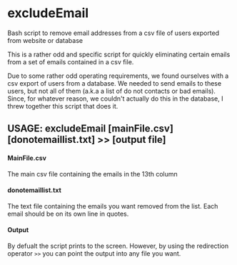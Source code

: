 # excludeEmail
Bash script to remove email addresses from a csv file of users exported from website or database

This is a rather odd and specific script for quickly eliminating certain emails from a set of emails contained in a csv file. 

Due to some rather odd operating requirements, we found ourselves with a csv export of users from a database. We needed to send
emails to these users, but not all of them (a.k.a a list of do not contacts or bad emails). Since, for whatever reason, we couldn't
actually do this in the database, I threw together this script that does it. 

## USAGE: excludeEmail [mainFile.csv] [donotemaillist.txt] >> [output file]

#### MainFile.csv          
The main csv file containing the emails in the 13th column

#### donotemaillist.txt    
The text file containing the emails you want removed from the list. Each email should be on its own line in quotes.

#### Output
By defualt the script prints to the screen. However, by using the redirection operator `>>` you can point the output into
any file you want. 

